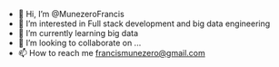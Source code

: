 - 👋 Hi, I’m @MunezeroFrancis
- 👀 I’m interested in Full stack development and big data engineering
- 🌱 I’m currently learning big data
- 💞️ I’m looking to collaborate on ...
- 📫 How to reach me francismunezero@gmail.com

<!---
MunezeroFrancis/MunezeroFrancis is a ✨ special ✨ repository because its `README.md` (this file) appears on your GitHub profile.
You can click the Preview link to take a look at your changes.
--->
